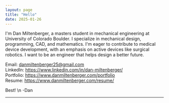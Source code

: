 ```yaml
---
layout: page
title: "Hello"
date: 2025-01-26
---
```


I'm Dan Miltenberger, a masters student in mechanical engineering at University of Colorado Boulder. I specialize in mechanical design, programming, CAD, and mathematics. I'm eager to contribute to medical device development, with an emphasis on active devices like surgical robotics. I want to be an engineer that helps design a better future.


Email: danmiltenberger25@gmail.com <br>
LinkedIn: https://www.linkedin.com/in/dan-miltenberger/ <br>
Portfolio: https://www.danmiltenberger.com/portfolio <br>
Resume: https://www.danmiltenberger.com/resume/ <br>

Best! \n
-Dan 

---



